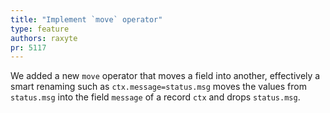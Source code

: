 ```yaml
---
title: "Implement `move` operator"
type: feature
authors: raxyte
pr: 5117
---
```


We added a new `move` operator that moves a field into another, effectively a
smart renaming such as `ctx.message=status.msg` moves the values from
`status.msg` into the field `message` of a record `ctx` and drops `status.msg`.
